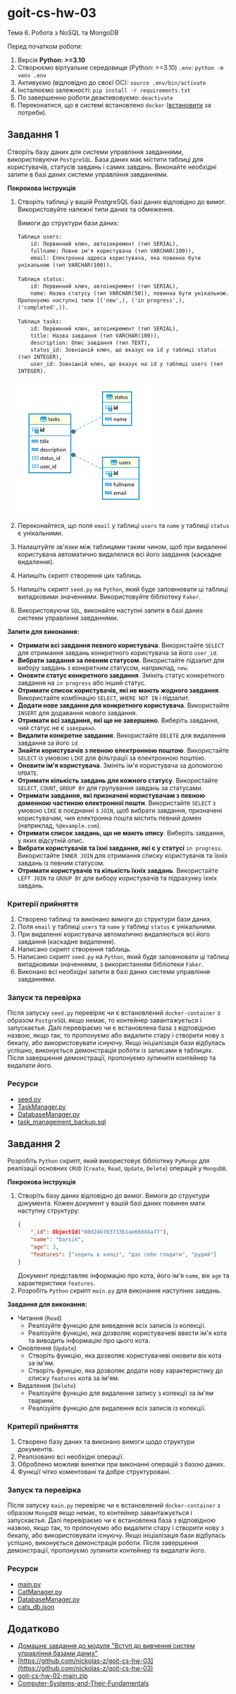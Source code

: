 # goit-cs-hw-03
Тема 6. Робота з NoSQL та MongoDB

Перед початком роботи:
1. Версія **Python: >=3.10**
2. Cтворюємо віртуальне середовище (Python: >=3.10) `.env`: `python -m venv .env`
3. Активуємо (відповідно до своєї ОС): `source .env/bin/activate`
4. Інсталюємо залежності: `pip install -r requirements.txt`
5. По завершенню роботи деактивовуємо: `deactivate`
6. Переконатися, що в системі встановлено `docker` ([встановити](https://docs.docker.com/engine/install/) за потреби).


## Завдання 1
Створіть базу даних для системи управління завданнями, використовуючи `PostgreSQL`. База даних має містити таблиці для користувачів, статусів завдань і самих завдань. Виконайте необхідні запити в базі даних системи управління завданнями.

**Покрокова інструкція**
1. Створіть таблиці у вашій PostgreSQL базі даних відповідно до вимог. Використовуйте належні типи даних та обмеження.

    Вимоги до структури бази даних:
    ```
    Таблиця users:
        id: Первинний ключ, автоінкремент (тип SERIAL),
        fullname: Повне ім'я користувача (тип VARCHAR(100)),
        email: Електронна адреса користувача, яка повинна бути унікальною (тип VARCHAR(100)).

    Таблиця status:
        id: Первинний ключ, автоінкремент (тип SERIAL),
        name: Назва статусу (тип VARCHAR(50)), повинна бути унікальною. Пропонуємо наступні типи [('new',), ('in progress',), ('completed',)].

    Таблиця tasks:
        id: Первинний ключ, автоінкремент (тип SERIAL),
        title: Назва завдання (тип VARCHAR(100)),
        description: Опис завдання (тип TEXT),
        status_id: Зовнішній ключ, що вказує на id у таблиці status (тип INTEGER),
        user_id: Зовнішній ключ, що вказує на id у таблиці users (тип INTEGER).

    ```
    ![tables.png](./img/tables.png)
2. Переконайтеся, що поля `email` у таблиці `users` та `name` у таблиці `status` є унікальними.
3. Налаштуйте зв'язки між таблицями таким чином, щоб при видаленні користувача автоматично видалялися всі його завдання (каскадне видалення).
4. Напишіть скрипт створення цих таблиць.
5. Напишіть скрипт `seed.py` на `Python`, який буде заповнювати ці таблиці випадковими значеннями. Використовуйте бібліотеку `Faker`.
6. Використовуючи `SQL`, виконайте наступні запити в базі даних системи управління завданнями.

**Запити для виконання:**
- **Отримати всі завдання певного користувача**. Використайте `SELECT` для отримання завдань конкретного користувача за його `user_id`.
- **Вибрати завдання за певним статусом**. Використайте підзапит для вибору завдань з конкретним статусом, наприклад, `new`.
- **Оновити статус конкретного завдання**. Змініть статус конкретного завдання на `in progress` або інший статус.
- **Отримати список користувачів, які не мають жодного завдання**. Використайте комбінацію `SELECT`, `WHERE NOT IN` і підзапит.
- **Додати нове завдання для конкретного користувача**. Використайте `INSERT` для додавання нового завдання.
- **Отримати всі завдання, які ще не завершено**. Виберіть завдання, чий статус не є `завершено`.
- **Видалити конкретне завдання**. Використайте `DELETE` для видалення завдання за його `id`.
- **Знайти користувачів з певною електронною поштою**. Використайте `SELECT` із умовою `LIKE` для фільтрації за електронною поштою.
- **Оновити ім'я користувача**. Змініть ім'я користувача за допомогою `UPDATE`.
- **Отримати кількість завдань для кожного статусу**. Використайте `SELECT`, `COUNT`, `GROUP BY` для групування завдань за статусами.
- **Отримати завдання, які призначені користувачам з певною доменною частиною електронної пошти**. Використайте `SELECT` з умовою `LIKE` в поєднанні з `JOIN`, щоб вибрати завдання, призначені користувачам, чия електронна пошта містить певний домен (наприклад, `%@example.com`).
- **Отримати список завдань, що не мають опису**. Виберіть завдання, у яких відсутній опис.
- **Вибрати користувачів та їхні завдання, які є у статусі** `in progress`. Використайте `INNER JOIN` для отримання списку користувачів та їхніх завдань із певним статусом.
- **Отримати користувачів та кількість їхніх завдань**. Використайте `LEFT JOIN` та `GROUP BY` для вибору користувачів та підрахунку їхніх завдань.

### Критерії прийняття
1. Створено таблиці та виконано вимоги до структури бази даних.
2. Поля `email` у таблиці `users` та `name` у таблиці `status` є унікальними.
3. При видаленні користувача автоматично видаляються всі його завдання (каскадне видалення).
4. Написано скрипт створення таблиць.
5. Написано скрипт `seed.py` на `Python`, який буде заповнювати ці таблиці випадковими значеннями, з використанням бібліотеки `Faker`.
6. Виконано всі необхідні запити в базі даних системи управління завданнями.

### Запуск та перевірка
Після запуску `seed.py` перевіряє чи є встановлений `docker-container` з образом `PostgreSQL` якщо немає, то контейнер завантажується і запускаєтья. Далі перевіраємо чи є встановлена база з відповідною назвою, якщо так, то пропонуємо або видалити стару і створити нову з бекапу, або використовувати існуючу.
Якщо ініціалізація бази відбулась успішно, виконується демонстрація роботи із записами в таблицях.
Після завершення демонстрації, пропонуємо зупинити контейнер та видалати його.

### Ресурси
- [seed.py](./seed.py)
- [TaskManager.py](./TaskManager.py)
- [DatabaseManager.py](./DatabaseManager.py)
- [task_management_backup.sql](./task_management_backup.sql)

## Завдання 2
Розробіть `Python` скрипт, який використовує бібліотеку `PyMongo` для реалізації основних `CRUD` (`Create`, `Read`, `Update`, `Delete`) операцій у `MongoDB`.

**Покрокова інструкція**
1. Створіть базу даних відповідно до вимог.
    Вимоги до структури документа.
    Кожен документ у вашій базі даних повинен мати наступну структуру:
    ```json
    {
        "_id": ObjectId("60d24b783733b1ae668d4a77"),
        "name": "barsik",
        "age": 3,
        "features": ["ходить в капці", "дає себе гладити", "рудий"]
    }
    ```
    Документ представляє інформацію про кота, його ім'я `name`, вік `age` та характеристики `features`.
2. Розробіть `Python` скрипт `main.py` для виконання наступних завдань.

**Завдання для виконання:**
- Читання (`Read`)
    - Реалізуйте функцію для виведення всіх записів із колекції.
    - Реалізуйте функцію, яка дозволяє користувачеві ввести ім'я кота та виводить інформацію про цього кота.
- Оновлення (`Update`)
    - Створіть функцію, яка дозволяє користувачеві оновити вік кота за ім'ям.
    - Створіть функцію, яка дозволяє додати нову характеристику до списку `features` кота за ім'ям.
- Видалення (`Delete`)
    - Реалізуйте функцію для видалення запису з колекції за ім'ям тварини.
    - Реалізуйте функцію для видалення всіх записів із колекції.

### Критерії прийняття
1. Створено базу даних та виконано вимоги щодо структури документів.
2. Реалізовано всі необхідні операції.
3. Оброблено можливі винятки при виконанні операцій з базою даних.
4. Функції чітко коментовані та добре структуровані.

### Запуск та перевірка
Після запуску `main.py` перевіряє чи є встановлений `docker-container` з образом `MongoDB` якщо немає, то контейнер завантажується і запускаєтья. Далі перевіраємо чи є встановлена база з відповідною назвою, якщо так, то пропонуємо або видалити стару і створити нову з бекапу, або використовувати існуючу.
Якщо ініціалізація бази відбулась успішно, виконується демонстрація роботи.
Після завершення демонстрації, пропонуємо зупинити контейнер та видалати його.

### Ресурси
- [main.py](./main.py)
- [CatManager.py](./CatManager.py)
- [DatabaseManager.py](./DatabaseManager.py)
- [cats_db.json](./cats_db.json)

## Додатково
- [Домашнє завдання до модуля "Вступ до вивчення систем управління базами даних"](https://www.edu.goit.global/uk/learn/25315460/19336208/21190537/homework)
- [https://github.com/nickolas-z/goit-cs-hw-03](https://github.com/nickolas-z/goit-cs-hw-03)
- [goit-cs-hw-02-main.zip](https://s3.eu-north-1.amazonaws.com/lms.goit.files/49370ccc-7a66-4b66-9d14-14d4a6948d7e%D0%94%D0%973_%D0%97%D1%83%D0%B1%D1%87%D0%B8%D0%BA%D0%9C%D0%B8%D0%BA%D0%BE%D0%BB%D0%B0%D0%9C%D0%B8%D0%BA%D0%BE%D0%BB%D0%B0%D0%B9%D0%BE%D0%B2%D0%B8%D1%87.zip)
- [Computer-Systems-and-Their-Fundamentals](https://github.com/nickolas-z/Computer-Systems-and-Their-Fundamentals)